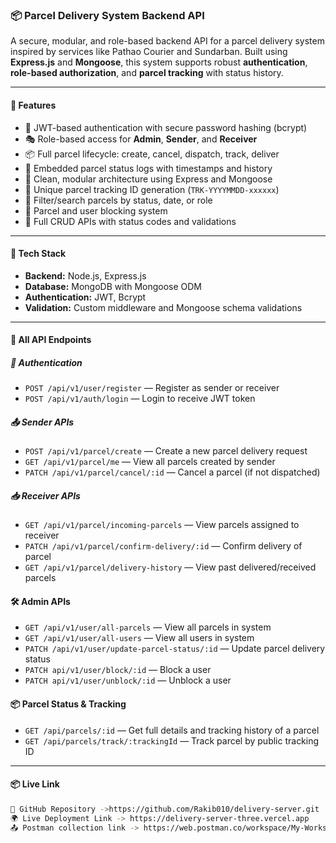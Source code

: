 
### 📦 Parcel Delivery System Backend API
A secure, modular, and role-based backend API for a parcel delivery system inspired by services like Pathao Courier and Sundarban. Built using **Express.js** and **Mongoose**, this system supports robust **authentication**, **role-based authorization**, and **parcel tracking** with status history.

---

#### 🚀 Features
- 🔐 JWT-based authentication with secure password hashing (bcrypt)
- 🎭 Role-based access for **Admin**, **Sender**, and **Receiver**
- 📦 Full parcel lifecycle: create, cancel, dispatch, track, deliver
- 📜 Embedded parcel status logs with timestamps and history
- 🧱 Clean, modular architecture using Express and Mongoose
- 🧾 Unique parcel tracking ID generation (`TRK-YYYYMMDD-xxxxxx`)
- 🔎 Filter/search parcels by status, date, or role
- 🛑 Parcel and user blocking system
- 🧪 Full CRUD APIs with status codes and validations

---

#### 🧰 Tech Stack
- **Backend:** Node.js, Express.js
- **Database:** MongoDB with Mongoose ODM
- **Authentication:** JWT, Bcrypt
- **Validation:** Custom middleware and Mongoose schema validations

---

#### 📡 All API Endpoints

##### 🔐 Authentication
- `POST /api/v1/user/register` — Register as sender or receiver
- `POST /api/v1/auth/login` — Login to receive JWT token

##### 📤 Sender APIs
- `POST /api/v1/parcel/create` — Create a new parcel delivery request
- `GET /api/v1/parcel/me` — View all parcels created by sender
- `PATCH /api/v1/parcel/cancel/:id` — Cancel a parcel (if not dispatched)

##### 📥 Receiver APIs
- `GET /api/v1/parcel/incoming-parcels` — View parcels assigned to receiver
- `PATCH /api/v1/parcel/confirm-delivery/:id` — Confirm delivery of parcel
- `GET /api/v1/parcel/delivery-history` — View past delivered/received parcels

#### 🛠 Admin APIs
- `GET /api/v1/user/all-parcels` — View all parcels in system
- `GET /api/v1/user/all-users` — View all users in system
- `PATCH /api/v1/user/update-parcel-status/:id` — Update parcel delivery status
- `PATCH api/v1/user/block/:id` — Block  a user
- `PATCH api/v1/user/unblock/:id` — Unblock a user

#### 📦 Parcel Status & Tracking
- `GET /api/parcels/:id` — Get full details and tracking history of a parcel
- `GET /api/parcels/track/:trackingId` — Track parcel by public tracking ID

---

#### 📦 Live Link

```bash
🔗 GitHub Repository ->https://github.com/Rakib010/delivery-server.git
🌍 Live Deployment Link -> https://delivery-server-three.vercel.app 
📤 Postman collection link -> https://web.postman.co/workspace/My-Workspace~4a9e1019-51e4-491a-8174-20352cddd277/collection/40151282-94541cf6-bbd3-4253-b8f1-4c228def8c35?action=share&source=copy-link&creator=40151282
```
